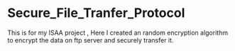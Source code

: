 # Secure_File_Tranfer_Protocol
This is for my ISAA project , Here I created an random encryption algorithm to encrypt the data on ftp server and securely transfer it. 
